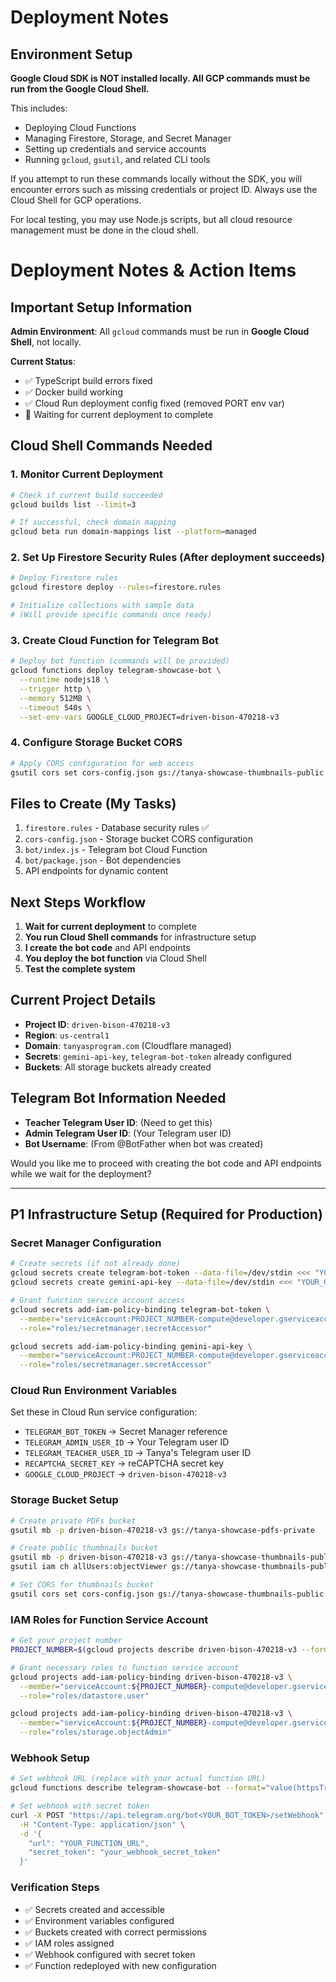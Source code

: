 # Deployment Notes

## Environment Setup

**Google Cloud SDK is NOT installed locally. All GCP commands must be run from the Google Cloud Shell.**

This includes:
- Deploying Cloud Functions
- Managing Firestore, Storage, and Secret Manager
- Setting up credentials and service accounts
- Running `gcloud`, `gsutil`, and related CLI tools

If you attempt to run these commands locally without the SDK, you will encounter errors such as missing credentials or project ID. Always use the Cloud Shell for GCP operations.

For local testing, you may use Node.js scripts, but all cloud resource management must be done in the cloud shell.
# Deployment Notes & Action Items

## Important Setup Information

**Admin Environment**: All `gcloud` commands must be run in **Google Cloud Shell**, not locally.

**Current Status**:
- ✅ TypeScript build errors fixed
- ✅ Docker build working
- ✅ Cloud Run deployment config fixed (removed PORT env var)
- 🔄 Waiting for current deployment to complete

## Cloud Shell Commands Needed

### 1. Monitor Current Deployment
```bash
# Check if current build succeeded
gcloud builds list --limit=3

# If successful, check domain mapping
gcloud beta run domain-mappings list --platform=managed
```

### 2. Set Up Firestore Security Rules (After deployment succeeds)
```bash
# Deploy Firestore rules
gcloud firestore deploy --rules=firestore.rules

# Initialize collections with sample data
# (Will provide specific commands once ready)
```

### 3. Create Cloud Function for Telegram Bot
```bash
# Deploy bot function (commands will be provided)
gcloud functions deploy telegram-showcase-bot \
  --runtime nodejs18 \
  --trigger http \
  --memory 512MB \
  --timeout 540s \
  --set-env-vars GOOGLE_CLOUD_PROJECT=driven-bison-470218-v3
```

### 4. Configure Storage Bucket CORS
```bash
# Apply CORS configuration for web access
gsutil cors set cors-config.json gs://tanya-showcase-thumbnails-public
```

## Files to Create (My Tasks)

1. `firestore.rules` - Database security rules ✅
2. `cors-config.json` - Storage bucket CORS configuration
3. `bot/index.js` - Telegram bot Cloud Function
4. `bot/package.json` - Bot dependencies
5. API endpoints for dynamic content

## Next Steps Workflow

1. **Wait for current deployment** to complete
2. **You run Cloud Shell commands** for infrastructure setup
3. **I create the bot code** and API endpoints
4. **You deploy the bot function** via Cloud Shell
5. **Test the complete system**

## Current Project Details

- **Project ID**: `driven-bison-470218-v3`
- **Region**: `us-central1`
- **Domain**: `tanyasprogram.com` (Cloudflare managed)
- **Secrets**: `gemini-api-key`, `telegram-bot-token` already configured
- **Buckets**: All storage buckets already created

## Telegram Bot Information Needed

- **Teacher Telegram User ID**: (Need to get this)
- **Admin Telegram User ID**: (Your Telegram user ID)
- **Bot Username**: (From @BotFather when bot was created)

Would you like me to proceed with creating the bot code and API endpoints while we wait for the deployment?

---

## P1 Infrastructure Setup (Required for Production)

### Secret Manager Configuration
```bash
# Create secrets (if not already done)
gcloud secrets create telegram-bot-token --data-file=/dev/stdin <<< "YOUR_BOT_TOKEN"
gcloud secrets create gemini-api-key --data-file=/dev/stdin <<< "YOUR_GEMINI_KEY"

# Grant function service account access
gcloud secrets add-iam-policy-binding telegram-bot-token \
  --member="serviceAccount:PROJECT_NUMBER-compute@developer.gserviceaccount.com" \
  --role="roles/secretmanager.secretAccessor"

gcloud secrets add-iam-policy-binding gemini-api-key \
  --member="serviceAccount:PROJECT_NUMBER-compute@developer.gserviceaccount.com" \
  --role="roles/secretmanager.secretAccessor"
```

### Cloud Run Environment Variables
Set these in Cloud Run service configuration:
- `TELEGRAM_BOT_TOKEN` → Secret Manager reference
- `TELEGRAM_ADMIN_USER_ID` → Your Telegram user ID
- `TELEGRAM_TEACHER_USER_ID` → Tanya's Telegram user ID
- `RECAPTCHA_SECRET_KEY` → reCAPTCHA secret key
- `GOOGLE_CLOUD_PROJECT` → `driven-bison-470218-v3`

### Storage Bucket Setup
```bash
# Create private PDFs bucket
gsutil mb -p driven-bison-470218-v3 gs://tanya-showcase-pdfs-private

# Create public thumbnails bucket
gsutil mb -p driven-bison-470218-v3 gs://tanya-showcase-thumbnails-public
gsutil iam ch allUsers:objectViewer gs://tanya-showcase-thumbnails-public

# Set CORS for thumbnails bucket
gsutil cors set cors-config.json gs://tanya-showcase-thumbnails-public
```

### IAM Roles for Function Service Account
```bash
# Get your project number
PROJECT_NUMBER=$(gcloud projects describe driven-bison-470218-v3 --format="value(projectNumber)")

# Grant necessary roles to function service account
gcloud projects add-iam-policy-binding driven-bison-470218-v3 \
  --member="serviceAccount:${PROJECT_NUMBER}-compute@developer.gserviceaccount.com" \
  --role="roles/datastore.user"

gcloud projects add-iam-policy-binding driven-bison-470218-v3 \
  --member="serviceAccount:${PROJECT_NUMBER}-compute@developer.gserviceaccount.com" \
  --role="roles/storage.objectAdmin"
```

### Webhook Setup
```bash
# Set webhook URL (replace with your actual function URL)
gcloud functions describe telegram-showcase-bot --format="value(httpsTrigger.url)"

# Set webhook with secret token
curl -X POST "https://api.telegram.org/bot<YOUR_BOT_TOKEN>/setWebhook" \
  -H "Content-Type: application/json" \
  -d '{
    "url": "YOUR_FUNCTION_URL",
    "secret_token": "your_webhook_secret_token"
  }'
```

### Verification Steps
- ✅ Secrets created and accessible
- ✅ Environment variables configured
- ✅ Buckets created with correct permissions
- ✅ IAM roles assigned
- ✅ Webhook configured with secret token
- ✅ Function redeployed with new configuration